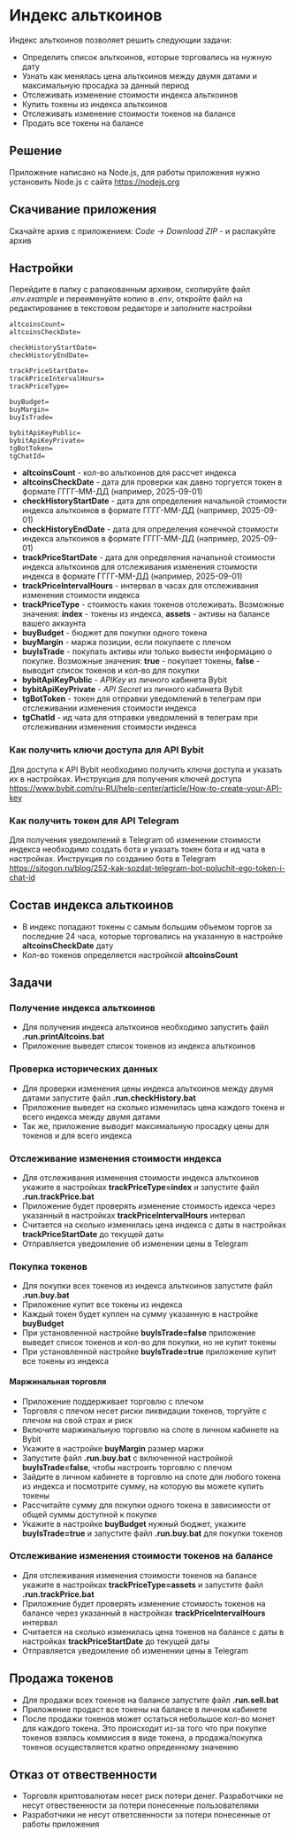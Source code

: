 # Индекс альткоинов

Индекс альткоинов позволяет решить следующии задачи:
* Определить список альткоинов, которые торговались на нужную дату
* Узнать как менялась цена альткоинов между двумя датами и максимальную просадка за данный период
* Отслеживать изменение стоимости индекса альткоинов
* Купить токены из индекса альткоинов
* Отслеживать изменение стоимости токенов на балансе
* Продать все токены на балансе

## Решение

Приложение написано на Node.js, для работы приложения нужно установить Node.js с сайта https://nodejs.org

## Скачивание приложения

Скачайте архив с приложением: _Code -> Download ZIP_ - и распакуйте архив

## Настройки

Перейдите в папку с рапакованным архивом, скопируйте файл _.env.example_ и переименуйте копию в _.env_, откройте файл на редактирование в текстовом редакторе и заполните настройки

```
altcoinsCount=
altcoinsCheckDate=

checkHistoryStartDate=
checkHistoryEndDate=

trackPriceStartDate=
trackPriceIntervalHours=
trackPriceType=

buyBudget=
buyMargin=
buyIsTrade=

bybitApiKeyPublic=
bybitApiKeyPrivate=
tgBotToken=
tgChatId=
```

* **altcoinsCount** - кол-во альткоинов для рассчет индекса
* **altcoinsCheckDate** - дата для проверки как давно торгуется токен в формате ГГГГ-ММ-ДД (например, 2025-09-01)
* **checkHistoryStartDate** - дата для определения начальной стоимости индекса альткоинов в формате ГГГГ-ММ-ДД (например, 2025-09-01)
* **checkHistoryEndDate** - дата для определения конечной стоимости индекса альткоинов в формате ГГГГ-ММ-ДД (например, 2025-09-01)
* **trackPriceStartDate** - дата для определения начальной стоимости индекса альткоинов для отслеживания изменения стоимости индекса в формате ГГГГ-ММ-ДД (например, 2025-09-01)
* **trackPriceIntervalHours** - интервал в часах для отслеживания изменения стоимости индекса
* **trackPriceType** - стоимость каких токенов отслеживать. Возможные значения: **index** - токены из индекса, **assets** - активы на балансе вашего аккаунта
* **buyBudget** - бюджет для покупки одного токена
* **buyMargin** - маржа позиции, если покупаете с плечом
* **buyIsTrade** - покупать активы или только вывести информацию о покупке. Возможные значения: **true** - покупает токены, **false** - выводит список токенов и кол-во для покупки
* **bybitApiKeyPublic** - _APIKey_ из личного кабинета Bybit
* **bybitApiKeyPrivate** - _API Secret_ из личного кабинета Bybit
* **tgBotToken** - токен для отправки уведомлений в телеграм при отслеживании изменения стоимости индекса
* **tgChatId** - ид чата для отправки уведомлений в телеграм при отслеживании изменения стоимости индекса

### Как получить ключи доступа для API Bybit

Для доступа к API Bybit необходимо получить ключи доступа и указать их в настройках. Инструкция для получения ключей доступа https://www.bybit.com/ru-RU/help-center/article/How-to-create-your-API-key

### Как получить токен для API Telegram

Для получения уведомлений в Telegram об изменении стоимости индекса необходимо создать бота и указать токен бота и ид чата в настройках. Инструкция по созданию бота в Telegram https://sitogon.ru/blog/252-kak-sozdat-telegram-bot-poluchit-ego-token-i-chat-id

## Состав индекса альткоинов

* В индекс попадают токены с самым большим объемом торгов за последние 24 часа, которые торговались на указанную в настройке **altcoinsCheckDate** дату
* Кол-во токенов определяется настройкой **altcoinsCount**

## Задачи

### Получение индекса альткоинов

* Для получения индекса альткоинов необходимо запустить файл **.run.printAltcoins.bat**
* Приложение выведет список токенов из индекса альткоинов

### Проверка исторических данных

* Для проверки изменения цены индекса альткоинов между двумя датами запустите файл **.run.checkHistory.bat**
* Приложение выведет на сколько изменилась цена каждого токена и всего индекса между двумя датами
* Так же, приложение выводит максимальную просадку цены для токенов и для всего индекса

### Отслеживание изменения стоимости индекса

* Для отслеживания изменения стоимости индекса альткоинов укажите в настройках **trackPriceType=index** и запустите файл **.run.trackPrice.bat**
* Приложение будет проверять изменение стоимость идекса через указанный в настройках **trackPriceIntervalHours** интервал 
* Считается на сколько изменилась цена индекса с даты в настройках **trackPriceStartDate** до текущей даты
* Отправляется уведомление об изменении цены в Telegram

### Покупка токенов

* Для покупки всех токенов из индекса альткоинов запустите файл **.run.buy.bat**
* Приложение купит все токены из индекса
* Каждый токен будет куплен на сумму указанную в настройке **buyBudget**
* При установленной настройке **buyIsTrade=false** приложение выведет список токенов и кол-во для покупки, но не купит токены
* При установленной настройке **buyIsTrade=true** приложение купит все токены из индекса

#### Маржинальная торговля

* Приложение поддерживает торговлю с плечом
* Торговля с плечом несет риски ликвидации токенов, торгуйте с плечом на свой страх и риск
* Включите маржинальную торговлю на споте в личном кабинете на Bybit
* Укажите в настройке **buyMargin** размер маржи
* Запустите файл **.run.buy.bat** с включенной настройкой **buyIsTrade=false**, чтобы настроить торговлю с плечом
* Зайдите в личном кабинете в торговлю на споте для любого токена из индекса и посмотрите сумму, на которую вы можете купить токены
* Рассчитайте сумму для покупки одного токена в зависимости от общей суммы доступной к покупке
* Укажите в настройке **buyBudget** нужный бюджет, укажите **buyIsTrade=true** и запустите файл **.run.buy.bat** для покупки токенов

### Отслеживание изменения стоимости токенов на балансе

* Для отслеживания изменения стоимости токенов на балансе укажите в настройках **trackPriceType=assets** и запустите файл **.run.trackPrice.bat**
* Приложение будет проверять изменение стоимость токенов на балансе через указанный в настройках **trackPriceIntervalHours** интервал 
* Считается на сколько изменилась цена токенов на балансе с даты в настройках **trackPriceStartDate** до текущей даты
* Отправляется уведомление об изменении цены в Telegram

## Продажа токенов

* Для продажи всех токенов на балансе запустите файл **.run.sell.bat**
* Приложение продаст все токены на балансе в личном кабинете
* После продажи токенов может остаться небольшое кол-во монет для каждого токена. Это происходит из-за того что при покупке токенов взялась коммиссия в виде токена, а продажа/покупка токенов осуществляется кратно опреденному значению

## Отказ от отвественности

* Торговля криптовалютам несет риск потери денег. Разработчики не несут отвественности за потери понесенные пользователями
* Разработчики не несут ответсвенности за потери понесенные от работы приложения